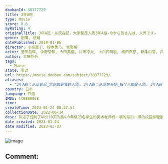 ```yaml
---
doubanId: 30377729
title: 3年A班
type: Movie
score: 8.6
myRating: 4
originalTitle: 3年A班：从现在起，大家都是人质3年A組-今から皆さんは、人質です-
genre: 剧情, 悬疑
datePublished: 2019-01-06
director: 小室直子, 铃木勇马, 水野格
actor: 菅田将晖, 永野芽郁, 今田美樱, 片寄凉太, 上白石萌歌, 横田真悠, 新条由芽, 捣宫姫奈, 若林时英, 古川毅, 三船海斗, 萩原利久, 秋田汐梨, 佐久本宝, 田边诚一, 堀田茜, 柳原晴郎, 神尾佑, 椎名桔平, 川荣李奈, 森七菜, 望月步, 飛田光里, 今井悠贵, 箭内梦菜, 堀田真由, 神尾枫珠, 大原优乃, 铃木仁, 日比美思, 富田望生, 福原遥, 高村佳伟人, 栄信, 若林薰
author: 武藤将吾
tags:
  - Movie
state: 看过
url: https://movie.douban.com/subject/30377729/
aliases:
  - "3年A班：从此刻起_大家都是我的人质, 3年A班：从现在开始_每个人都是人质, 3年A班：从现在起_全员人质, Mr._Hiiragi's_Homeroom"
country: 日本
language: 日语
IMDb: tt9899068
time: 
createTime: 2023-01-24 00:27:54
collectionDate: 2022-06-14
desc: 讲述了控制了毕业10天的高中3年级29名学生的美术老师柊一颯的最后一课的校园推理剧。菅田将晖饰演柊一颯，永野芽郁饰演因某件事而封闭内心的女学生茅野樱。
date created: 2023-01-24
date modified: 2023-03-07
---
```


![image](p2604157029.jpg)

Comment:
---
